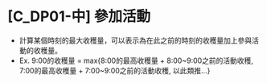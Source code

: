 # **[C_DP01-中] 參加活動**
- 計算某個時刻的最大收穫量，可以表示為在此之前的時刻的收穫量加上參與活動的收穫量。
- Ex. 9:00的收穫量 = max{8:00的最高收穫量 + 8:00\~9:00之前的活動收穫, 7:00的最高收穫量 + 7:00\~9:00之前的活動收穫, 以此類推...}
